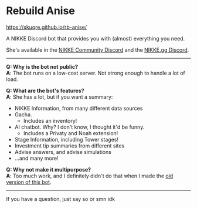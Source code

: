 # Rebuild Anise

https://skuqre.github.io/rb-anise/

A NIKKE Discord bot that provides you with (almost) everything you need.

She's available in the [NIKKE Community Discord](https://discord.gg/nikke/) and the [NIKKE.gg Discord](https://nikke.gg/discord/).

---

**Q: Why is the bot not public?**<br>
**A**: The bot runs on a low-cost server. Not strong enough to handle a lot of load.

**Q: What are the bot's features?**<br>
**A**: She has a lot, but if you want a summary:
- NIKKE Information, from many different data sources
- Gacha.
    - Includes an inventory!
- AI chatbot. Why? I don't know, I thought it'd be funny.
    - Includes a Privaty and Noah extension!
- Stage Information, including Tower stages!
- Investment tip summaries from different sites
- Advise answers, and advise simulations
- ...and many more!

**Q: Why not make it multipurpose?**<br>
**A**: Too much work, and I definitely didn't do that when I made the [old version of this bot](https://github.com/skuqre/anise).

---

If you have a question, just say so or smn idk